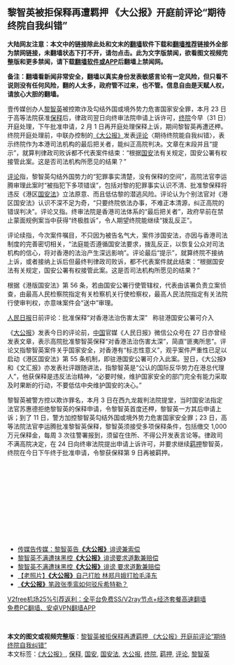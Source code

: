  <h2>黎智英被拒保释再遭羁押 《大公报》开庭前评论“期待终院自我纠错”</h2> <p class="notice"><b>大陆网友注意：本文中的链接除此处和文末的<a href="https://github.com/bannedbook/fanqiang" >翻墙</a>软件下载和<a href="https://github.com/killgcd/justmysocks/blob/master/README.md">翻墙推荐</a>链接外全部为禁网链接，未翻墙状态下打不开，请勿点击。此为文字版禁闻，欲看图文视频完整版和更多禁闻，请下载<a href="https://github.com/bannedbook/fanqiang">翻墙软件或APP</a>后翻墙上禁闻网。</p><p>备注：翻墙看新闻非常安全，翻墙以真实身份发表敏感言论有一定风险，但只看不说则没有任何风险，翻的人太多，政府管不过来，也不管。信息自由是天赋人权，请放心大胆的翻墙。</b></p>  <div class="entry">  <p>壹传媒创办人<a href="https://www.bannedbook.org/bnews/tag/%e9%bb%8e%e6%99%ba%e8%8b%b1/" class="st_tag internal_tag" rel="tag" title="标签 黎智英 下的日志">黎智英</a>被控欺诈及勾结外国或境外势力危害国家安全罪，本月 23 日于高等法院获准<a href="https://www.bannedbook.org/bnews/tag/%E4%BF%9D%E9%87%8A/" class="st_tag internal_tag" rel="tag" title="标签 保释 下的日志">保释</a>后，律政司翌日向终审法院申请上诉许可，<a href="https://www.bannedbook.org/bnews/tag/%E7%BB%88%E9%99%A2/" class="st_tag internal_tag" rel="tag" title="标签 终院 下的日志">终院</a>今早（31 日）开庭处理，下午批准申请，2 月 1 日再开庭处理保释上诉，期间黎智英再遭还柙。终院开庭处理前，中联办控制的<a href="https://www.bannedbook.org/bnews/tag/%e3%80%8a%e5%a4%a7%e5%85%ac%e6%8a%a5%e3%80%8b/" class="st_tag internal_tag" rel="tag" title="标签 《大公报》 下的日志">《大公报》</a>发表<span class='wp_keywordlink_affiliate'><a href="https://www.bannedbook.org/bnews/comments/" title="新闻评论" target="_blank">评论</a></span>〈期待终院能自我纠错〉，表示终院作为本港司法机构的最后把关者，能纠正高院判决。文章在末段并且“提示”，就算判律政司败诉都不代表案件结束：“根据<a href="https://www.bannedbook.org/bnews/tag/%E5%9B%BD%E5%AE%89/" class="st_tag internal_tag" rel="tag" title="标签 国安 下的日志">国安</a>法有关规定，国安公署有权接管此案。这是否司法机构所愿见的结果？”</p> <p><a href="https://www.bannedbook.org/bnews/tag/%E8%AF%84%E8%AE%BA/" class="st_tag internal_tag" rel="tag" title="标签 评论 下的日志">评论</a>指，黎智英勾结外国势力的“犯罪事实清楚，没有保释的空间”，高院法官李运腾审理此案时“被指犯下多项错误”，包括对黎的犯罪事实认识不清、批准黎保释将违反《港区<a href="https://www.bannedbook.org/bnews/tag/%e5%9b%bd%e5%ae%89%e6%b3%95/" class="st_tag internal_tag" rel="tag" title="标签 国安法 下的日志">国安法</a>》立法原意、而且低估黎的潜逃风险。评论认为个别法官对《港区国安法》认识不深不足为奇，“只要终院依法办事，不难正本清源，纠正高院的错误判决”。评论又指。终审法院是香港司法体系的“最后把关者”，政府早前在禁止蒙面规例案当中获得“终极胜诉”，令人期望终院能继续“拨乱反正”。</p> <p>评论续指，今次案件嘱目，不只因为被告名气大，案件涉国安法，亦因与香港司法制度的完善密切相关，“法庭能否遵循国安法要求，拨乱反正，以恢复公众对司法机构的信心，将对香港的法治产生深远影响”。评论最后“提示”，就算终院不接纳上诉，或者接纳上诉后但最终判律政司败诉，都不代表案件就此结束：“根据国安法有关规定，国安公署有权接管此案。这是否司法机构所愿见的结果？”</p>  <p>根据《港版国安法》第 56 条，若由国安公署行使管辖权，代表由该署负责立案侦查，由最高人民检察院指定有关检察机关行使检察权，最高人民法院指定有关法院行使审判权，亦意味案件会“送中”审理。</p> <p><span class='wp_keywordlink'><a href="https://www.bannedbook.org/forum2/topic109.html" title="透视人民日报" target="_blank">人民日报</a></span>日前评论：批准保释“对香港法治伤害太深”   称驻港国安公署可介入</p> <p>《<a href="https://www.bannedbook.org/bnews/tag/%e5%a4%a7%e5%85%ac%e6%8a%a5/" class="st_tag internal_tag" rel="tag" title="标签 大公报 下的日志">大公报</a>》发表今日的评论前，<span class='wp_keywordlink_affiliate'><a href="https://www.bannedbook.org/" title="中国" target="_blank">中国</a></span>官媒《人民日报》微信公众号在 27 日亦曾经发表文章，表示高院批准黎智英保释“对香港法治伤害太深”，简直“匪夷所思”。评论又指黎智英案件关乎国家安全，对香港有“标志性意义”，观乎案件严重性已足以启动《港区国安法》第 55 条机制，即驻港国安公署可介入此案。翌日，《大公报》和《文汇报》亦发表社评跟随讲法，指黎智英是“公认的国际反华势力在港总代理人”，他获保释是违反法治精神，“必要时候，维护国家安全的部门完全有能力采取及时果断的行动，不要低估中央维护国安的决心。”</p>  <p>黎智英被警方控以欺诈罪名，本月 3 日在西九龙裁判法院提堂，当时国安法指定法官苏惠德拒绝黎智英的保释申请，令黎智英首度还柙，黎智英一方其后申请上诉；到了 11 日，警方加控黎智英勾结外国或境外势力危害国家安全罪；23 日，高等法院法官李运腾批准黎智英保释，黎智英须接受多项保释条件，包括缴交 1,000 万元保释金，每周 3 次往警署报到，须留在住所、不得公开发表言论等。律政司不满高院决定，在 24 日向终审法院提出申请上诉许可，并要求继续<a href="https://www.bannedbook.org/bnews/tag/%E7%BE%81%E6%8A%BC/" class="st_tag internal_tag" rel="tag" title="标签 羁押 下的日志">羁押</a>黎智英，终院在今日下午终于批准申请，令黎获保释第 9 日再被羁押。</p> <p> </p> <p> </p>  <p> </p> <p> </p> <p> </p>  <p> </p> <ul class='op-related-articles' title='相关阅读'> <li><a href='https://www.bannedbook.org/bnews/cnnews/hknews/20201128/1438655.html' target='_blank'>传媒告传媒：黎智英告<b>《大公报》</b>诽谤兼索偿</a></li> <li><a href='https://www.bannedbook.org/bnews/baitai/20201127/1438203.html' target='_blank'>黎智英不满遭抹黑控<b>《大公报》</b>诽谤要求道歉兼赔偿</a></li> <li><a href='https://www.bannedbook.org/bnews/headline/20201127/1438085.html' target='_blank'>黎智英不满遭抹黑控<b>《大公报》</b>诽谤 要求道歉兼赔偿</a></li> <li><a href='https://www.bannedbook.org/bnews/lifebaike/20191008/1203506.html' target='_blank'>【老照片】<b>《大公报》</b>自己打脸 林郑月娥打脸毛泽东</a></li> <li><a href='https://www.bannedbook.org/bnews/lifebaike/20190307/1093156.html' target='_blank'><b>《大公报》</b>笔政张季鸾如何驳斥希特勒？</a></li> </ul> <p class="texttj"> <a href="https://github.com/bannedbook/fanqiang/wiki/V2ray%E6%9C%BA%E5%9C%BA" target="_blank">V2free机场25%引荐返利：全平台免费SS/V2ray节点+经济套餐高速翻墙</a><br/> <a href="https://github.com/bannedbook/fanqiang/wiki/%E7%A6%81%E9%97%BB%E7%BD%91%E5%AE%89%E5%8D%93%E7%BF%BB%E5%A2%99%E6%96%B0%E9%97%BBAPP" target="_blank">免费PC翻墙、安卓VPN翻墙APP</a></p><p> </p><a name='sharetosocial'></a>       <div><b>本文的图文或视频完整版</b>：<a href='https://www.bannedbook.org/bnews/comments/20210101/1458744.html'>黎智英被拒保释再遭羁押 《大公报》开庭前评论“期待终院自我纠错”</a></div>  </div><!--END ENTRY--> <div class="postfooter"> <div>本文标签：<a href="https://www.bannedbook.org/bnews/tag/%e3%80%8a%e5%a4%a7%e5%85%ac%e6%8a%a5%e3%80%8b/" rel="tag">《大公报》</a>, <a href="https://www.bannedbook.org/bnews/tag/%E4%BF%9D%E9%87%8A/" rel="tag">保释</a>, <a href="https://www.bannedbook.org/bnews/tag/%E5%9B%BD%E5%AE%89/" rel="tag">国安</a>, <a href="https://www.bannedbook.org/bnews/tag/%e5%9b%bd%e5%ae%89%e6%b3%95/" rel="tag">国安法</a>, <a href="https://www.bannedbook.org/bnews/tag/%e5%a4%a7%e5%85%ac%e6%8a%a5/" rel="tag">大公报</a>, <a href="https://www.bannedbook.org/bnews/tag/%E7%BB%88%E9%99%A2/" rel="tag">终院</a>, <a href="https://www.bannedbook.org/bnews/tag/%E7%BE%81%E6%8A%BC/" rel="tag">羁押</a>, <a href="https://www.bannedbook.org/bnews/tag/%E8%AF%84%E8%AE%BA/" rel="tag">评论</a>, <a href="https://www.bannedbook.org/bnews/tag/%e9%bb%8e%e6%99%ba%e8%8b%b1/" rel="tag">黎智英</a></div>  </div><!--END POSTFOOTER--> 
